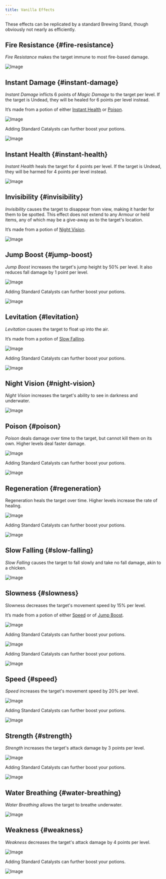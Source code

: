 ```yaml
---
title: Vanilla Effects
---
```


These effects can be replicated by a standard Brewing Stand, though obviously not nearly as efficiently.


## Fire Resistance {#fire-resistance}

_Fire Resistance_ makes the target immune to most fire-based damage.

![Image](/img/PotionFlasks/VanillaEffects/1.png)


## Instant Damage {#instant-damage}

_Instant Damage_ inflicts 6 points of _Magic Damage_ to the target per level. If the target is Undead, they will be healed for 6 points per level instead.

It’s made from a potion of either [Instant Health](#instant-health) or [Poison](#poison).

![Image](/img/PotionFlasks/VanillaEffects/2.png)

Adding Standard Catalysts can further boost your potions.

![Image](/img/PotionFlasks/VanillaEffects/3.png)


## Instant Health {#instant-health}

_Instant Health_ heals the target for 4 points per level. If the target is Undead, they will be harmed for 4 points per level instead.

![Image](/img/PotionFlasks/VanillaEffects/4.png)


## Invisibility {#invisibility}

_Invisibility_ causes the target to disappear from view, making it harder for them to be spotted. This effect does not extend to any Armour or held items, any of which may be a give-away as to the target's location.

It’s made from a potion of [Night Vision](#night-vision).

![Image](/img/PotionFlasks/VanillaEffects/5.png)


## Jump Boost {#jump-boost}

_Jump Boost_ increases the target's jump height by 50% per level. It also reduces fall damage by 1 point per level.

![Image](/img/PotionFlasks/VanillaEffects/6.png)

Adding Standard Catalysts can further boost your potions.

![Image](/img/PotionFlasks/VanillaEffects/7.png)


## Levitation {#levitation}

_Levitation_ causes the target to float up into the air.

It’s made from a potion of [Slow Falling](#slow-falling).

![Image](/img/PotionFlasks/VanillaEffects/8.png)

Adding Standard Catalysts can further boost your potions.

![Image](/img/PotionFlasks/VanillaEffects/9.png)


## Night Vision {#night-vision}

_Night Vision_ increases the target's ability to see in darkness and underwater.

![Image](/img/PotionFlasks/VanillaEffects/10.png)


## Poison {#poison}

_Poison_ deals damage over time to the target, but cannot kill them on its own. Higher levels deal faster damage.

![Image](/img/PotionFlasks/VanillaEffects/11.png)

Adding Standard Catalysts can further boost your potions.

![Image](/img/PotionFlasks/VanillaEffects/12.png)


## Regeneration {#regeneration}

Regeneration heals the target over time. Higher levels increase the rate of healing.

![Image](/img/PotionFlasks/VanillaEffects/13.png)

Adding Standard Catalysts can further boost your potions.

![Image](/img/PotionFlasks/VanillaEffects/14.png)


## Slow Falling {#slow-falling}

_Slow Falling_ causes the target to fall slowly and take no fall damage, akin to a chicken.

![Image](/img/PotionFlasks/VanillaEffects/15.png)


## Slowness {#slowness}

Slowness decreases the target's movement speed by 15% per level.

It’s made from a potion of either [Speed](#speed) or of [Jump Boost](#jump-boost).

![Image](/img/PotionFlasks/VanillaEffects/16.png)

Adding Standard Catalysts can further boost your potions.

![Image](/img/PotionFlasks/VanillaEffects/17.png)

Adding Standard Catalysts can further boost your potions.

![Image](/img/PotionFlasks/VanillaEffects/18.png)


## Speed {#speed}

_Speed_ increases the target's movement speed by 20% per level.

![Image](/img/PotionFlasks/VanillaEffects/19.png)

Adding Standard Catalysts can further boost your potions.

![Image](/img/PotionFlasks/VanillaEffects/20.png)


## Strength {#strength}

_Strength_ increases the target's attack damage by 3 points per level.

![Image](/img/PotionFlasks/VanillaEffects/21.png)

Adding Standard Catalysts can further boost your potions.

![Image](/img/PotionFlasks/VanillaEffects/22.png)


## Water Breathing {#water-breathing}

_Water Breathing_ allows the target to breathe underwater.

![Image](/img/PotionFlasks/VanillaEffects/23.png)


## Weakness {#weakness}

_Weakness_ decreases the target's attack damage by 4 points per level.

![Image](/img/PotionFlasks/VanillaEffects/24.png)

Adding Standard Catalysts can further boost your potions.

![Image](/img/PotionFlasks/VanillaEffects/25.png)

